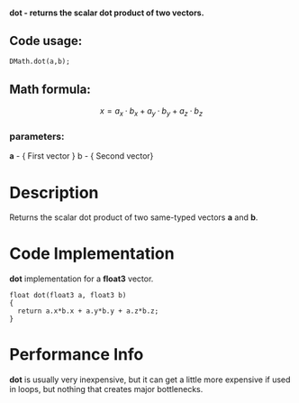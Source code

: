 #### **dot** - returns the scalar dot product of two vectors.

## Code usage:
`DMath.dot(a,b);`

## Math formula: 

$${x} = {a_x · b_x +  a_y · b_y + a_z · b_z}$$

### parameters:
**a** - { First vector }
b - { Second vector}

# Description
Returns the scalar dot product of two same-typed vectors **a** and **b**.

# Code Implementation
**dot** implementation for a **float3** vector.

```
float dot(float3 a, float3 b)
{
  return a.x*b.x + a.y*b.y + a.z*b.z;
}
```

# Performance Info

**dot** is usually very inexpensive, but it can get a little more expensive if used in loops, but nothing that creates major bottlenecks.

